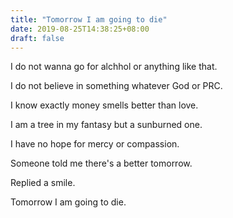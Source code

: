 ```yaml
---
title: "Tomorrow I am going to die"
date: 2019-08-25T14:38:25+08:00
draft: false
---
```

I do not wanna go for alchhol or anything like that.

I do not believe in something whatever God or PRC.

I know exactly money smells better than love.

I am a tree in my fantasy but a sunburned one.
 
I have no hope for mercy or compassion.
 
Someone told me there's a better tomorrow.

Replied a smile.

Tomorrow I am going to die.   
 
